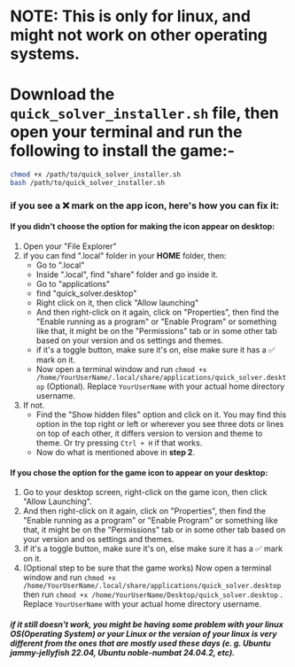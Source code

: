 # NOTE: This is only for linux, and might not work on other operating systems.
# Download the `quick_solver_installer.sh` file, then open your terminal and run the following to install the game:-
```bash
chmod +x /path/to/quick_solver_installer.sh
bash /path/to/quick_solver_installer.sh
```
### if you see a ❌ mark on the app icon, here's how you can fix it:
#### If you didn't choose the option for making the icon appear on desktop:
1. Open your "File Explorer"
2. if you can find ".local" folder in your **HOME** folder, then:
	- Go to ".local"
	- Inside ".local", find "share" folder and go inside it.
	- Go to "applications"
	- find "quick_solver.desktop"
	- Right click on it, then click "Allow launching"
	- And then right-click on it again, click on "Properties", then find the "Enable running as a program" or "Enable Program" or something like that, it might be on the "Permissions" tab or in some other tab based on your version and os settings and themes.
	- if it's a toggle button, make sure it's on, else make sure it has a ✅ mark on it.
	- Now open a terminal window and run `chmod +x /home/YourUserName/.local/share/applications/quick_solver.desktop` (Optional). Replace `YourUserName` with your actual home directory username.
3. If not.
	- Find the "Show hidden files" option and click on it. You may find this option in the top right or left or wherever you see three dots or lines on top of each other, it differs version to version and theme to theme. Or try pressing `Ctrl + H` if that works.
	- Now do what is mentioned above in **step 2**.
#### If you chose the option for the game icon to appear on your desktop:
1. Go to your desktop screen, right-click on the game icon, then click "Allow Launching".
2. And then right-click on it again, click on "Properties", then find the "Enable running as a program" or "Enable Program" or something like that, it might be on the "Permissions" tab or in some other tab based on your version and os settings and themes.
3. if it's a toggle button, make sure it's on, else make sure it has a ✅ mark on it.
4. (Optional step to be sure that the game works) Now open a terminal window and run `chmod +x /home/YourUserName/.local/share/applications/quick_solver.desktop` then run `chmod +x /home/YourUserName/Desktop/quick_solver.desktop` . Replace `YourUserName` with your actual home directory username.

##### if it still doesn't work, you might be having some problem with your linux OS(Operating System) or your Linux or the version of your linux is very different from the ones that are mostly used these days (e. g. Ubuntu jammy-jellyfish 22.04, Ubuntu noble-numbat 24.04.2, etc).
